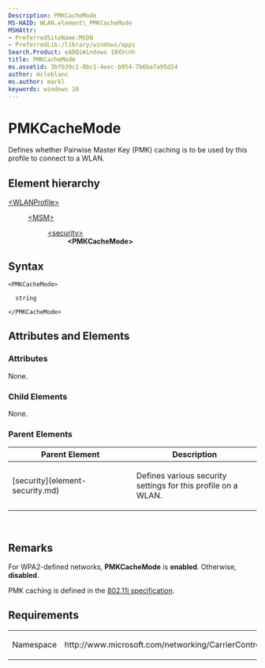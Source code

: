 ```yaml
---
Description: PMKCacheMode
MS-HAID: WLAN.element\_PMKCacheMode
MSHAttr:
- PreferredSiteName:MSDN
- PreferredLib:/library/windows/apps
Search.Product: eADQiWindows 10XVcnh
title: PMKCacheMode
ms.assetid: 3bfb39c1-8bc1-4eec-b954-7b6ba7a95d24
author: mcleblanc
ms.author: markl
keywords: windows 10
---
```


# PMKCacheMode


Defines whether Pairwise Master Key (PMK) caching is to be used by this profile to connect to a WLAN.

## Element hierarchy

<dl>
<dt><a href="element-wlanprofile.md">&lt;WLANProfile&gt;</a></dt>
<dd>
<dl>
<dt><a href="element-msm.md">&lt;MSM&gt;</a></dt>
<dd>
<dl>
<dt><a href="element-security.md">&lt;security&gt;</a></dt>
<dd><b>&lt;PMKCacheMode&gt;</b></dd>
</dl>
</dd>
</dl>
</dd>
</dl>

## Syntax

``` syntax
<PMKCacheMode>

  string

</PMKCacheMode>
```

## Attributes and Elements


### Attributes

None.

### Child Elements

None.

### Parent Elements

<table>
<colgroup>
<col width="50%" />
<col width="50%" />
</colgroup>
<thead>
<tr class="header">
<th>Parent Element</th>
<th>Description</th>
</tr>
</thead>
<tbody>
<tr class="odd">
<td>[security](element-security.md)</td>
<td><p>Defines various security settings for this profile on a WLAN.</p></td>
</tr>
</tbody>
</table>

 

## Remarks

For WPA2-defined networks, **PMKCacheMode** is **enabled**. Otherwise, **disabled**.

PMK caching is defined in the [802.11i specification](http://standards.ieee.org/getieee802/download/802.11i-2004.pdf).

## Requirements

<table>
<colgroup>
<col width="50%" />
<col width="50%" />
</colgroup>
<tbody>
<tr class="odd">
<td><p>Namespace</p></td>
<td><p>http://www.microsoft.com/networking/CarrierControl/WLAN/v1</p></td>
</tr>
</tbody>
</table>

 

 



